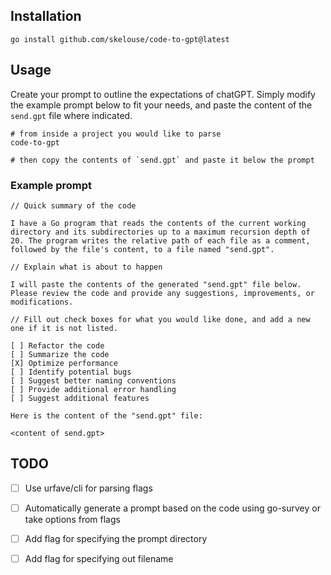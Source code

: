 ## Installation

```shell
go install github.com/skelouse/code-to-gpt@latest
```

## Usage

Create your prompt to outline the expectations of chatGPT.  Simply modify the example prompt below to fit your needs, and paste the content of the `send.gpt` file where indicated.


```shell
# from inside a project you would like to parse
code-to-gpt

# then copy the contents of `send.gpt` and paste it below the prompt
```

### Example prompt

```
// Quick summary of the code

I have a Go program that reads the contents of the current working directory and its subdirectories up to a maximum recursion depth of 20. The program writes the relative path of each file as a comment, followed by the file's content, to a file named "send.gpt".

// Explain what is about to happen

I will paste the contents of the generated "send.gpt" file below. Please review the code and provide any suggestions, improvements, or modifications.

// Fill out check boxes for what you would like done, and add a new one if it is not listed.

[ ] Refactor the code
[ ] Summarize the code
[X] Optimize performance
[ ] Identify potential bugs
[ ] Suggest better naming conventions
[ ] Provide additional error handling
[ ] Suggest additional features

Here is the content of the "send.gpt" file:

<content of send.gpt>
```


## TODO

- [ ] Use urfave/cli for parsing flags
- [ ] Automatically generate a prompt based on the code using go-survey or take options from flags
- [ ] Add flag for specifying the prompt directory
- [ ] Add flag for specifying out filename

